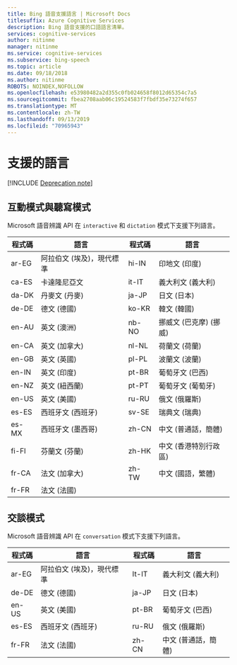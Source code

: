 ```yaml
---
title: Bing 語音支援語言 | Microsoft Docs
titlesuffix: Azure Cognitive Services
description: Bing 語音支援的口語語言清單。
services: cognitive-services
author: nitinme
manager: nitinme
ms.service: cognitive-services
ms.subservice: bing-speech
ms.topic: article
ms.date: 09/18/2018
ms.author: nitinme
ROBOTS: NOINDEX,NOFOLLOW
ms.openlocfilehash: e53980482a2d355c0fb024658f8012d65354c7a5
ms.sourcegitcommit: fbea2708aab06c19524583f7fbdf35e73274f657
ms.translationtype: MT
ms.contentlocale: zh-TW
ms.lasthandoff: 09/13/2019
ms.locfileid: "70965943"
---
```

# <a name="supported-languages"></a>支援的語言

[!INCLUDE [Deprecation note](../../../../includes/cognitive-services-bing-speech-api-deprecation-note.md)]

## <a name="interactive-and-dictation-mode"></a>互動模式與聽寫模式

Microsoft 語音辨識 API 在 `interactive` 和 `dictation` 模式下支援下列語言。

|程式碼 | 語言 | 程式碼 | 語言 |
|-----|-----|-----|-----|
| ar-EG | 阿拉伯文 (埃及)，現代標準 | hi-IN | 印地文 (印度) |
| ca-ES | 卡達隆尼亞文 | it-IT | 義大利文 (義大利)  |
| da-DK | 丹麥文 (丹麥) | ja-JP | 日文 (日本) |
| de-DE | 德文 (德國) |ko-KR | 韓文 (韓國) |
| en-AU | 英文 (澳洲) |nb-NO | 挪威文 (巴克摩) (挪威)  |
| en-CA | 英文 (加拿大) | nl-NL | 荷蘭文 (荷蘭)   |
| en-GB | 英文 (英國) |pl-PL | 波蘭文 (波蘭) |
| en-IN | 英文 (印度) | pt-BR | 葡萄牙文 (巴西)  |
| en-NZ | 英文 (紐西蘭) |pt-PT | 葡萄牙文 (葡萄牙)  |
| en-US | 英文 (美國) | ru-RU | 俄文 (俄羅斯) |
| es-ES | 西班牙文 (西班牙) | sv-SE | 瑞典文 (瑞典) |
| es-MX | 西班牙文 (墨西哥) |zh-CN | 中文 (普通話，簡體)  |
| fi-FI | 芬蘭文 (芬蘭) |zh-HK | 中文 (香港特別行政區) |
| fr-CA | 法文 (加拿大) | zh-TW | 中文 (國語，繁體)|
| fr-FR | 法文 (法國) | ||

## <a name="conversation-mode"></a>交談模式

Microsoft 語音辨識 API 在 `conversation` 模式下支援下列語言。

| 程式碼 | 語言 | 程式碼 | 語言 |
|-----|-----|-----|-----|
| ar-EG | 阿拉伯文 (埃及)，現代標準 | It-IT | 義大利文 (義大利) |
| de-DE | 德文 (德國) | ja-JP | 日文 (日本) |
| en-US | 英文 (美國) | pt-BR | 葡萄牙文 (巴西) |
| es-ES | 西班牙文 (西班牙) | ru-RU | 俄文 (俄羅斯) |
| fr-FR | 法文 (法國) | zh-CN | 中文 (普通話，簡體) |
